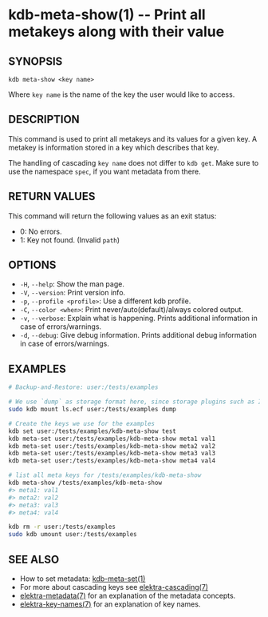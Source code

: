 # kdb-meta-show(1) -- Print all metakeys along with their value

## SYNOPSIS

`kdb meta-show <key name>`<br>

Where `key name` is the name of the key the user would like to access.

## DESCRIPTION

This command is used to print all metakeys and its values for a given key.
A metakey is information stored in a key which describes that key.

The handling of cascading `key name` does not differ to `kdb get`.
Make sure to use the namespace `spec`, if you want metadata from there.

## RETURN VALUES

This command will return the following values as an exit status:<br>

- 0:
  No errors.
- 1:
  Key not found. (Invalid `path`)

## OPTIONS

- `-H`, `--help`:
  Show the man page.
- `-V`, `--version`:
  Print version info.
- `-p`, `--profile <profile>`:
  Use a different kdb profile.
- `-C`, `--color <when>`:
  Print never/auto(default)/always colored output.
- `-v`, `--verbose`:
  Explain what is happening. Prints additional information in case of errors/warnings.
- `-d`, `--debug`:
  Give debug information. Prints additional debug information in case of errors/warnings.

## EXAMPLES

```sh
# Backup-and-Restore: user:/tests/examples

# We use `dump` as storage format here, since storage plugins such as INI
sudo kdb mount ls.ecf user:/tests/examples dump

# Create the keys we use for the examples
kdb set user:/tests/examples/kdb-meta-show test
kdb meta-set user:/tests/examples/kdb-meta-show meta1 val1
kdb meta-set user:/tests/examples/kdb-meta-show meta2 val2
kdb meta-set user:/tests/examples/kdb-meta-show meta3 val3
kdb meta-set user:/tests/examples/kdb-meta-show meta4 val4

# list all meta keys for /tests/examples/kdb-meta-show
kdb meta-show /tests/examples/kdb-meta-show
#> meta1: val1
#> meta2: val2
#> meta3: val3
#> meta4: val4

kdb rm -r user:/tests/examples
sudo kdb umount user:/tests/examples
```

## SEE ALSO

- How to set metadata: [kdb-meta-set(1)](kdb-meta-set.md)
- For more about cascading keys see [elektra-cascading(7)](elektra-cascading.md)
- [elektra-metadata(7)](elektra-metadata.md) for an explanation of the metadata concepts.
- [elektra-key-names(7)](elektra-key-names.md) for an explanation of key names.
